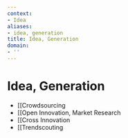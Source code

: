 ```yaml
---
context:
- Idea
aliases:
- idea, generation
title: Idea, Generation
domain:
- ''
---
```


# Idea, Generation

- [[Crowdsourcing
- [[Open Innovation, Market Research
- [[Cross Innovation
- [[Trendscouting